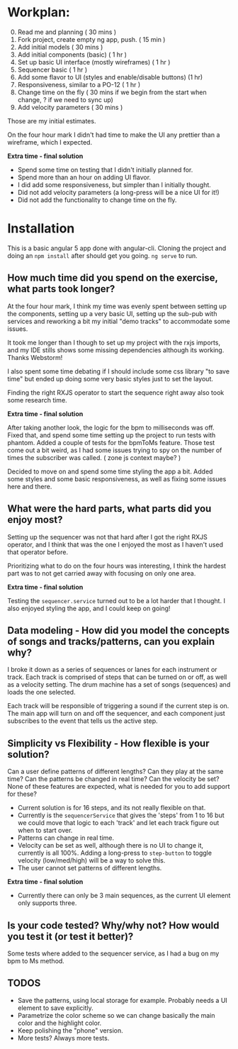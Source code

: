 # Workplan:

0. Read me and planning ( 30 mins )
1. Fork project, create empty ng app, push. ( 15 min )
2. Add initial models ( 30  mins  )
3. Add initial components (basic) ( 1 hr )
4. Set up basic UI interface (mostly wireframes) ( 1 hr )
5. Sequencer basic ( 1 hr )
6. Add some flavor to  UI (styles and enable/disable buttons) (1 hr)
7. Responsiveness, similar to a PO-12 ( 1 hr )
8. Change time on the fly ( 30 mins if we begin from the start when change, ? if we need to sync up)
9. Add velocity parameters ( 30 mins )


Those are my initial estimates. 

On the four hour mark I didn't had time to make the UI any prettier than a wireframe, which I expected.

**Extra time - final solution**

- Spend some time on testing that I didn't initially planned for. 
- Spend more than an hour on adding UI flavor.
- I did add some responsiveness, but simpler than I initially thought.
- Did not add velocity parameters (a long-press will be a nice UI for it!) 
- Did not add the functionality to change time on the fly.

# Installation

This is a basic angular 5 app done with angular-cli.
Cloning the project and doing an `npm install` after should get you going.
`ng serve` to run.


## How much time did you spend on the exercise, what parts took longer?

At the four hour mark, I think my time was evenly spent between setting up the components, setting up a very basic UI,
setting up the sub-pub with services and reworking a bit my initial "demo tracks" to accommodate some issues.

It took me longer than I though to set up my project with the rxjs imports, and my IDE stills shows some missing
dependencies although its working. Thanks Webstorm!

I also spent some time debating if I should include some css library "to save time" but ended up doing some very basic 
styles just to set the layout.

Finding the right RXJS operator to start the sequence right away also took some research time.

**Extra time - final solution**

After taking another look, the logic for the bpm to milliseconds was off.
Fixed that, and spend some time setting up the project to run tests with phantom.
Added a couple of tests for the bpmToMs feature. Those test come out a bit weird, as I had some issues trying to
spy on the number of times the subscriber was called. ( zone js context maybe? )

Decided to move on and spend some time styling the app a bit. Added some styles and some basic responsiveness, 
as well as fixing some issues here and there.

## What were the hard parts, what parts did you enjoy most?

Setting up the sequencer was not that hard after I got the right RXJS operator, and I think that was the one I enjoyed 
the most as I haven't used that operator before.

Prioritizing what to do on the four hours was interesting, I think the hardest part was to not get carried away
with focusing on only one area.

**Extra time - final solution**

Testing the `sequencer.service` turned out to be a lot harder that I thought.
I also enjoyed styling the app, and I could keep on going! 


## Data modeling - How did you model the concepts of songs and tracks/patterns, can you explain why?

I broke it down as a series of sequences or lanes for each instrument or track. 
Each track is comprised of steps that can be turned on or off, as well as a velocity setting.
The drum machine has a set of songs (sequences) and loads the one selected.

Each track will be responsible of triggering a sound if the current step is on.
The main app will turn on and off the sequencer, and each component just subscribes to the event that tells us
the active step.

 

## Simplicity vs Flexibility - How flexible is your solution? 
Can a user define patterns of different lengths? 
Can they play at the same time? 
Can the patterns be changed in real time? 
Can the velocity be set? None of these features are expected, what is needed for you to add support for these?

- Current solution is for 16 steps, and its not really flexible on that.
- Currently is the `sequencerService` that gives the 'steps' from 1 to 16 but we could move that logic to each 'track' and let each track figure out when to start over.
- Patterns can change in real time.
- Velocity can be set as well, although there is no UI to change it, currently is all 100%. Adding a long-press to `step-button` to toggle velocity (low/med/high) will be a way to solve this. 
- The user cannot set patterns of different lengths.

**Extra time - final solution**

- Currently there can only be 3 main sequences, as the current UI element only supports three.

## Is your code tested? Why/why not? How would you test it (or test it better)?


Some tests where added to the sequencer service, as I had a bug on my bpm to Ms method.


## TODOS

- Save the patterns, using local storage for example. Probably needs a UI element to save explicitly.
- Parametrize the color scheme so we can change basically the main color and the highlight color.
- Keep polishing the "phone" version.
- More tests? Always more tests.


